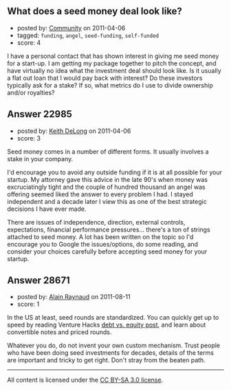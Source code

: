 ## What does a seed money deal look like?

- posted by: [Community](https://stackexchange.com/users/-1/-1-community) on 2011-04-06
- tagged: `funding`, `angel`, `seed-funding`, `self-funded`
- score: 4

I have a personal contact that has shown interest in giving me seed money for a start-up.  I am getting my package together to pitch the concept, and have virtually no idea what the investment deal should look like.  Is it usually a flat out loan that I would pay back with interest?  Do these investors typically ask for a stake?  If so, what metrics do I use to divide ownership and/or royalties?


## Answer 22985

- posted by: [Keith DeLong](https://stackexchange.com/users/-1/888-keith-delong) on 2011-04-06
- score: 3

Seed money comes in a number of different forms. It usually involves a stake in your company.

I'd encourage you to avoid any outside funding if it is at all possible for your startup. My attorney gave this advice in the late 90's when money was excruciatingly tight and the couple of hundred thousand an angel was offering seemed liked the answer to every problem I had. I stayed independent and a decade later I view this as one of the best strategic decisions I have ever made.

There are issues of independence, direction, external controls, expectations, financial performance pressures... there's a ton of strings attached to seed money. A lot has been written on the topic so I'd encourage you to Google the issues/options, do some reading, and consider your choices carefully before accepting seed money for your startup. 


## Answer 28671

- posted by: [Alain Raynaud](https://stackexchange.com/users/-1/502-alain-raynaud) on 2011-08-11
- score: 1

<p>In the US at least, seed rounds are standardized. You can quickly get up to speed by reading Venture Hacks <a href="http://venturehacks.com/articles/debt-or-equity" rel="nofollow">debt vs. equity post</a>, and learn about convertible notes and priced rounds.</p>

<p>Whatever you do, do not invent your own custom mechanism. Trust people who have been doing seed investments for decades, details of the terms are important and tricky to get right. Don't stray from the beaten path.</p>




---

All content is licensed under the [CC BY-SA 3.0 license](https://creativecommons.org/licenses/by-sa/3.0/).
